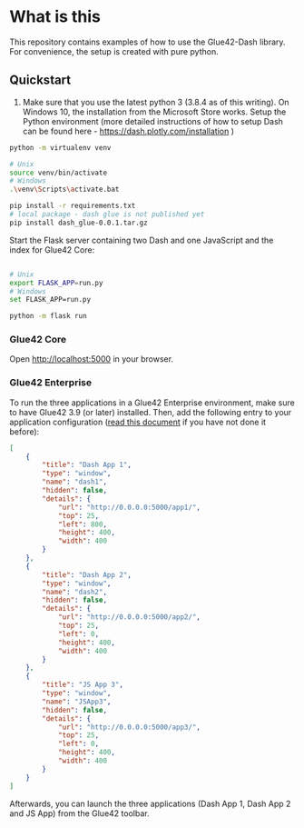 # What is this

This repository contains examples of how to use the Glue42-Dash library. For convenience, the setup is created with pure python. 

## Quickstart

1. Make sure that you use the latest python 3 (3.8.4 as of this writing). On Windows 10, the installation from the Microsoft Store works. Setup the Python environment (more detailed instructions of how to setup Dash can be found here - https://dash.plotly.com/installation )

```sh
python -m virtualenv venv

# Unix
source venv/bin/activate
# Windows
.\venv\Scripts\activate.bat

pip install -r requirements.txt
# local package - dash glue is not published yet
pip install dash_glue-0.0.1.tar.gz
```

Start the Flask server containing two Dash and one JavaScript and the index for Glue42 Core:

```sh

# Unix
export FLASK_APP=run.py
# Windows
set FLASK_APP=run.py

python -m flask run
```

### Glue42 Core 

Open [http://localhost:5000](http://localhost:5000) in your browser.

### Glue42 Enterprise

To run the three applications in a Glue42 Enterprise environment, make sure to have Glue42 3.9 (or later) installed. Then, add the following entry to your application configuration ([read this document](https://docs.glue42.com/developers/configuration/application/index.html#application_configuration) if you have not done it before):

```json
[
    {
        "title": "Dash App 1",
        "type": "window",
        "name": "dash1",
        "hidden": false,
        "details": {
            "url": "http://0.0.0.0:5000/app1/",
            "top": 25,
            "left": 800,
            "height": 400,
            "width": 400
        }
    },
    {
        "title": "Dash App 2",
        "type": "window",
        "name": "dash2",
        "hidden": false,
        "details": {
            "url": "http://0.0.0.0:5000/app2/",
            "top": 25,
            "left": 0,
            "height": 400,
            "width": 400
        }
    },
    {
        "title": "JS App 3",
        "type": "window",
        "name": "JSApp3",
        "hidden": false,
        "details": {
            "url": "http://0.0.0.0:5000/app3/",
            "top": 25,
            "left": 0,
            "height": 400,
            "width": 400
        }
    }
]
```

Afterwards, you can launch the three applications (Dash App 1, Dash App 2 and JS App) from the Glue42 toolbar.

